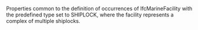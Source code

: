 Properties common to the definition of occurrences of IfcMarineFacility with the predefined type set to SHIPLOCK, where the facility represents a complex of multiple shiplocks.